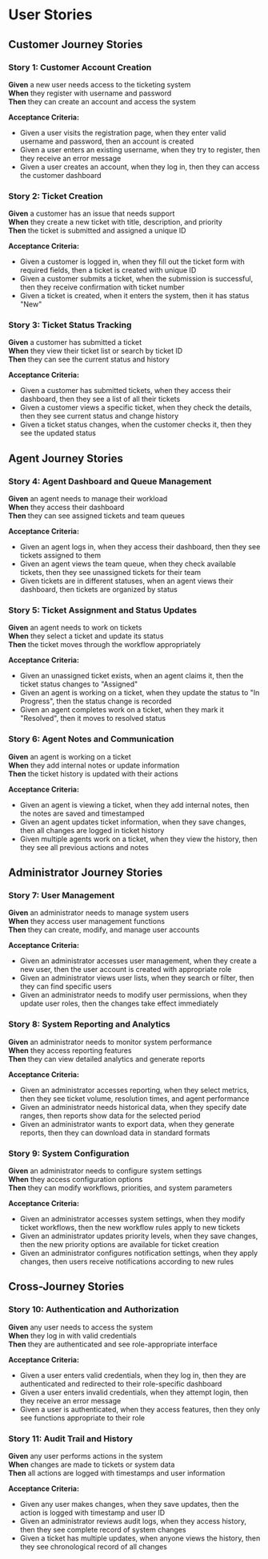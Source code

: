 # User Stories

## Customer Journey Stories

### Story 1: Customer Account Creation
**Given** a new user needs access to the ticketing system  
**When** they register with username and password  
**Then** they can create an account and access the system  

**Acceptance Criteria:**
- Given a user visits the registration page, when they enter valid username and password, then an account is created
- Given a user enters an existing username, when they try to register, then they receive an error message
- Given a user creates an account, when they log in, then they can access the customer dashboard

### Story 2: Ticket Creation
**Given** a customer has an issue that needs support  
**When** they create a new ticket with title, description, and priority  
**Then** the ticket is submitted and assigned a unique ID  

**Acceptance Criteria:**
- Given a customer is logged in, when they fill out the ticket form with required fields, then a ticket is created with unique ID
- Given a customer submits a ticket, when the submission is successful, then they receive confirmation with ticket number
- Given a ticket is created, when it enters the system, then it has status "New"

### Story 3: Ticket Status Tracking
**Given** a customer has submitted a ticket  
**When** they view their ticket list or search by ticket ID  
**Then** they can see the current status and history  

**Acceptance Criteria:**
- Given a customer has submitted tickets, when they access their dashboard, then they see a list of all their tickets
- Given a customer views a specific ticket, when they check the details, then they see current status and change history
- Given a ticket status changes, when the customer checks it, then they see the updated status

## Agent Journey Stories

### Story 4: Agent Dashboard and Queue Management
**Given** an agent needs to manage their workload  
**When** they access their dashboard  
**Then** they can see assigned tickets and team queues  

**Acceptance Criteria:**
- Given an agent logs in, when they access their dashboard, then they see tickets assigned to them
- Given an agent views the team queue, when they check available tickets, then they see unassigned tickets for their team
- Given tickets are in different statuses, when an agent views their dashboard, then tickets are organized by status

### Story 5: Ticket Assignment and Status Updates
**Given** an agent needs to work on tickets  
**When** they select a ticket and update its status  
**Then** the ticket moves through the workflow appropriately  

**Acceptance Criteria:**
- Given an unassigned ticket exists, when an agent claims it, then the ticket status changes to "Assigned"
- Given an agent is working on a ticket, when they update the status to "In Progress", then the status change is recorded
- Given an agent completes work on a ticket, when they mark it "Resolved", then it moves to resolved status

### Story 6: Agent Notes and Communication
**Given** an agent is working on a ticket  
**When** they add internal notes or update information  
**Then** the ticket history is updated with their actions  

**Acceptance Criteria:**
- Given an agent is viewing a ticket, when they add internal notes, then the notes are saved and timestamped
- Given an agent updates ticket information, when they save changes, then all changes are logged in ticket history
- Given multiple agents work on a ticket, when they view the history, then they see all previous actions and notes

## Administrator Journey Stories

### Story 7: User Management
**Given** an administrator needs to manage system users  
**When** they access user management functions  
**Then** they can create, modify, and manage user accounts  

**Acceptance Criteria:**
- Given an administrator accesses user management, when they create a new user, then the user account is created with appropriate role
- Given an administrator views user lists, when they search or filter, then they can find specific users
- Given an administrator needs to modify user permissions, when they update user roles, then the changes take effect immediately

### Story 8: System Reporting and Analytics
**Given** an administrator needs to monitor system performance  
**When** they access reporting features  
**Then** they can view detailed analytics and generate reports  

**Acceptance Criteria:**
- Given an administrator accesses reporting, when they select metrics, then they see ticket volume, resolution times, and agent performance
- Given an administrator needs historical data, when they specify date ranges, then reports show data for the selected period
- Given an administrator wants to export data, when they generate reports, then they can download data in standard formats

### Story 9: System Configuration
**Given** an administrator needs to configure system settings  
**When** they access configuration options  
**Then** they can modify workflows, priorities, and system parameters  

**Acceptance Criteria:**
- Given an administrator accesses system settings, when they modify ticket workflows, then the new workflow rules apply to new tickets
- Given an administrator updates priority levels, when they save changes, then the new priority options are available for ticket creation
- Given an administrator configures notification settings, when they apply changes, then users receive notifications according to new rules

## Cross-Journey Stories

### Story 10: Authentication and Authorization
**Given** any user needs to access the system  
**When** they log in with valid credentials  
**Then** they are authenticated and see role-appropriate interface  

**Acceptance Criteria:**
- Given a user enters valid credentials, when they log in, then they are authenticated and redirected to their role-specific dashboard
- Given a user enters invalid credentials, when they attempt login, then they receive an error message
- Given a user is authenticated, when they access features, then they only see functions appropriate to their role

### Story 11: Audit Trail and History
**Given** any user performs actions in the system  
**When** changes are made to tickets or system data  
**Then** all actions are logged with timestamps and user information  

**Acceptance Criteria:**
- Given any user makes changes, when they save updates, then the action is logged with timestamp and user ID
- Given an administrator reviews audit logs, when they access history, then they see complete record of system changes
- Given a ticket has multiple updates, when anyone views the history, then they see chronological record of all changes
